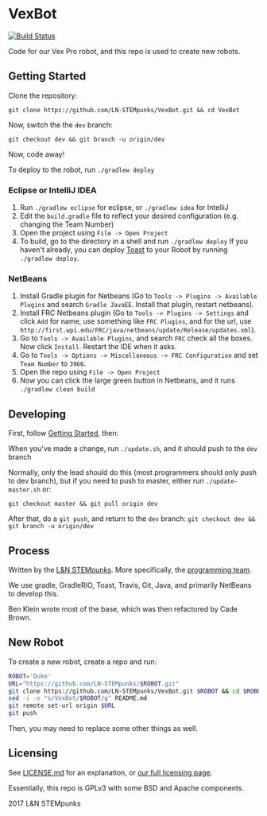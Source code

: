 # VexBot

[![Build Status](https://travis-ci.org/LN-STEMpunks/VexBot.svg?branch=master)](https://travis-ci.org/LN-STEMpunks/VexBot)

Code for our Vex Pro robot, and this repo is used to create new robots. 


## Getting Started

Clone the repository:

`git clone https://github.com/LN-STEMpunks/VexBot.git && cd VexBot`

Now, switch the the `dev` branch:

`git checkout dev && git branch -u origin/dev`

Now, code away!

To deploy to the robot, run `./gradlew deploy`


### Eclipse or IntelliJ IDEA

1. Run `./gradlew eclipse` for eclipse, or `./gradlew idea` for IntelliJ  
2. Edit the `build.gradle` file to reflect your desired configuration (e.g. changing the Team Number)  
3. Open the project using `File -> Open Project`
4. To build, go to the directory in a shell and run `./gradlew deploy`
If you haven't already, you can deploy [Toast](https://github.com/Open-RIO/ToastAPI) to your Robot by running `./gradlew deploy`.


### NetBeans

1. Install Gradle plugin for Netbeans (Go to `Tools -> Plugins -> Available Plugins` and search `Gradle JavaEE`. Install that plugin, restart netbeans).
2. Install FRC Netbeans plugin (Go to `Tools -> Plugins -> Settings` and click `Add` for name, use something like `FRC Plugins`, and for the url, use `http://first.wpi.edu/FRC/java/netbeans/update/Release/updates.xml`).
3. Go to `Tools -> Available Plugins`, and search `FRC` check all the boxes. Now click `Install`. Restart the IDE when it asks.
4. Go to `Tools -> Options -> Miscellaneous -> FRC Configuration` and set `Team Number` to `3966`.
5. Open the repo using `File -> Open Project`
6. Now you can click the large green button in Netbeans, and it runs `./gradlew clean build`


## Developing

First, follow [Getting Started](#getting-started), then:

When you've made a change, run `./update.sh`, and it should push to the `dev` branch

Normally, only the lead should do this (most programmers should only push to dev branch), but if you need to push to master, either run `./update-master.sh` or:

`git checkout master && git pull origin dev`

After that, do a `git push`, and return to the `dev` branch: `git checkout dev && git branch -u origin/dev`


## Process

Written by the [L&N STEMpunks](http://lnstempunks.org). More specifically, the [programming team](http://programming.lnstempunks.org).

We use gradle, GradleRIO, Toast, Travis, Git, Java, and primarily NetBeans to develop this.

Ben Klein wrote most of the base, which was then refactored by Cade Brown.


## New Robot

To create a new robot, create a repo and run:

``` bash
ROBOT='Duke'
URL="https://github.com/LN-STEMpunks/$ROBOT.git"
git clone https://github.com/LN-STEMpunks/VexBot.git $ROBOT && cd $ROBOT
sed -i -e "s/VexBot/$ROBOT/g" README.md
git remote set-url origin $URL
git push
```
Then, you may need to replace some other things as well.


## Licensing

See [LICENSE.md](./LICENSE.md) for an explanation, or [our full licensing page](lnstempunks.github.io/licensing/).

Essentially, this repo is GPLv3 with some BSD and Apache components.

2017 L&N STEMpunks

